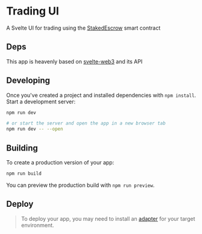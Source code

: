 # Trading UI

A Svelte UI for trading using the [StakedEscrow](https://github.com/KipCrossing/staked_escrow) smart contract

## Deps

This app is heavenly based on [svelte-web3](https://github.com/clbrge/svelte-web3) and its API

## Developing

Once you've created a project and installed dependencies with `npm install`. Start a development server:

```bash
npm run dev

# or start the server and open the app in a new browser tab
npm run dev -- --open
```

## Building

To create a production version of your app:

```bash
npm run build
```

You can preview the production build with `npm run preview`.

## Deploy

> To deploy your app, you may need to install an [adapter](https://kit.svelte.dev/docs/adapters) for your target environment.
